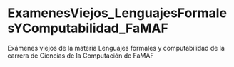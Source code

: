 # ExamenesViejos_LenguajesFormalesYComputabilidad_FaMAF
Exámenes viejos de la materia Lenguajes formales y computabilidad de la carrera de Ciencias de la Computación de FaMAF
